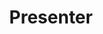 ---
title: Presenter
description: Looking for a certain someone to host your show? You’ve come to the right place! Very experienced in anchoring live sports broadcasts (particularly football) from the studio or the field - both improvised and scripted - but always prepared.
icon: fa-video
---
